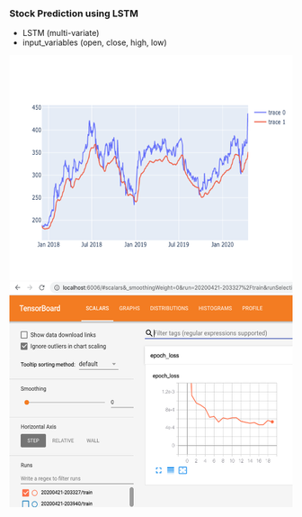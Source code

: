 
### Stock Prediction using LSTM

* LSTM (multi-variate)
* input_variables (open, close, high, low)

<img src="./plots/nflx-prediction.png" width="800" height="400">

<img src="./plots/tensorboard.png" width="800" height="400">